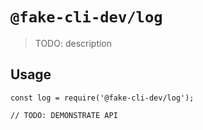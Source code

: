 # `@fake-cli-dev/log`

> TODO: description

## Usage

```
const log = require('@fake-cli-dev/log');

// TODO: DEMONSTRATE API
```
